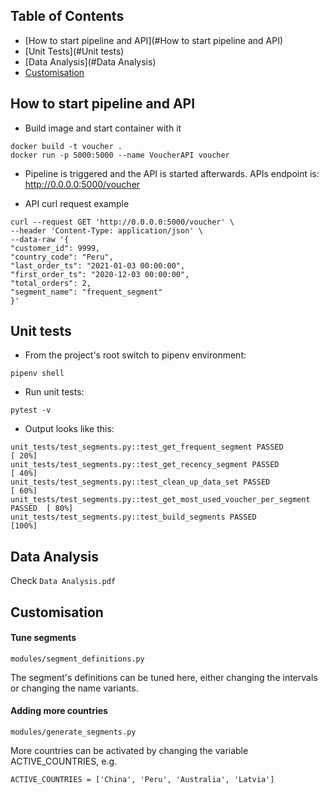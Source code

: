 ## Table of Contents
* [How to start pipeline and API](#How to start pipeline and API)
* [Unit Tests](#Unit tests)
* [Data Analysis](#Data Analysis)
* [Customisation](#Customisation)

## How to start pipeline and API
* Build image and start container with it
````
docker build -t voucher .
docker run -p 5000:5000 --name VoucherAPI voucher
````
* Pipeline is triggered and the API is started afterwards. APIs endpoint is:
http://0.0.0.0:5000/voucher

* API curl request example
```
curl --request GET 'http://0.0.0.0:5000/voucher' \
--header 'Content-Type: application/json' \
--data-raw '{
"customer_id": 9999,
"country_code": "Peru",
"last_order_ts": "2021-01-03 00:00:00",
"first_order_ts": "2020-12-03 00:00:00", 
"total_orders": 2,
"segment_name": "frequent_segment"
}'
```

## Unit tests
* From the project's root switch to pipenv environment:
```
pipenv shell
```
* Run unit tests:
```
pytest -v
```                                                           
* Output looks like this:
```
unit_tests/test_segments.py::test_get_frequent_segment PASSED               [ 20%]
unit_tests/test_segments.py::test_get_recency_segment PASSED                [ 40%]
unit_tests/test_segments.py::test_clean_up_data_set PASSED                  [ 60%]
unit_tests/test_segments.py::test_get_most_used_voucher_per_segment PASSED  [ 80%]
unit_tests/test_segments.py::test_build_segments PASSED                     [100%]
```
## Data Analysis
Check `Data Analysis.pdf`

## Customisation
#### Tune segments
`modules/segment_definitions.py`

The segment's definitions can be tuned here, either changing the intervals or changing the name variants.
#### Adding more countries
`modules/generate_segments.py`

More countries can be activated by changing the variable ACTIVE_COUNTRIES,
e.g.

```ACTIVE_COUNTRIES = ['China', 'Peru', 'Australia', 'Latvia']```